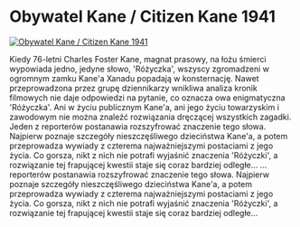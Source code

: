 Obywatel Kane / Citizen Kane 1941 
=============
[![Obywatel Kane / Citizen Kane 1941 ](http://vidos.pl/images/player.gif)](http://vidos.pl/obywatel-kane-citizen-kane-1941)

 Kiedy 76-letni Charles Foster Kane, magnat prasowy, na łożu śmierci wypowiada jedno, jedyne słowo, 'Różyczka', wszyscy zgromadzeni w ogromnym zamku Kane'a Xanadu popadają w konsternację. Nawet przeprowadzona przez grupę dziennikarzy wnikliwa analiza kronik filmowych nie daje odpowiedzi na pytanie, co oznacza owa enigmatyczna 'Różyczka'. Ani w życiu publicznym Kane'a, ani jego życiu towarzyskim i zawodowym nie można znaleźć rozwiązania dręczącej wszystkich zagadki. Jeden z reporterów postanawia rozszyfrować znaczenie tego słowa. Najpierw poznaje szczegóły nieszczęśliwego dzieciństwa Kane'a, a potem przeprowadza wywiady z czterema najważniejszymi postaciami z jego życia. Co gorsza, nikt z nich nie potrafi wyjaśnić znaczenia 'Różyczki', a rozwiązanie tej frapującej kwestii staje się coraz bardziej odległe...   ... reporterów postanawia rozszyfrować znaczenie tego słowa. Najpierw poznaje szczegóły nieszczęśliwego dzieciństwa Kane'a, a potem przeprowadza wywiady z czterema najważniejszymi postaciami z jego życia. Co gorsza, nikt z nich nie potrafi wyjaśnić znaczenia 'Różyczki', a rozwiązanie tej frapującej kwestii staje się coraz bardziej odległe...
